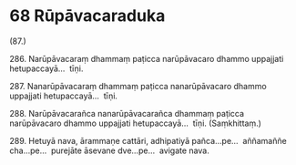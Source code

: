 # 68 Rūpāvacaraduka

(87.)

286\. Narūpāvacaraṃ dhammaṃ paṭicca narūpāvacaro dhammo uppajjati hetupaccayā…  tīṇi.

287\. Nanarūpāvacaraṃ dhammaṃ paṭicca nanarūpāvacaro dhammo uppajjati hetupaccayā…  tīṇi.

288\. Narūpāvacarañca nanarūpāvacarañca dhammaṃ paṭicca narūpāvacaro dhammo uppajjati hetupaccayā…  tīṇi. (Saṃkhittaṃ.)

289\. Hetuyā nava, ārammaṇe cattāri, adhipatiyā pañca…pe…  aññamaññe cha…pe…  purejāte āsevane dve…pe…  avigate nava.
